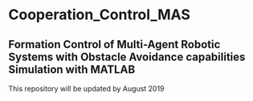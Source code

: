 # Cooperation_Control_MAS
Formation Control of Multi-Agent Robotic Systems with Obstacle Avoidance capabilities Simulation with MATLAB
---
This repository will be updated by August 2019 
